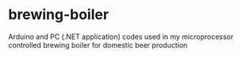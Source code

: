# brewing-boiler
Arduino and PC (.NET application) codes used in my microprocessor controlled brewing boiler for domestic beer production
